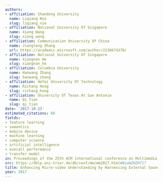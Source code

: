 ```yaml
---
authors:
- affiliation: Shandong University
  name: Liqiang Nie
  slug: liqiang_nie
- affiliation: National University Of Singapore
  name: Xiang Wang
  slug: xiang_wang
- affiliation: Communication University Of China
  name: Jianglong Zhang
  url: https://academic.microsoft.com/author/2236674378/
- affiliation: National University Of Singapore
  name: Xiangnan He
  slug: xiangnan_he
- affiliation: Columbia University
  name: Hanwang Zhang
  slug: hanwang_zhang
- affiliation: Hefei University Of Technology
  name: Richang Hong
  slug: richang_hong
- affiliation: University Of Texas At San Antonio
  name: Qi Tian
  slug: qi_tian
date: '2017-10-23'
estimated_citations: 68
fields:
- feature learning
- semantics
- mobile device
- machine learning
- computer science
- artificial intelligence
- overall performance
- transfer model
in: Proceedings of the 25th ACM international conference on Multimedia
src: https://dblp.uni-trier.de/db/conf/mm/mm2017.html#NieWZ0ZHT17
title: Enhancing Micro-video Understanding by Harnessing External Sounds
year: 2017
---
```

